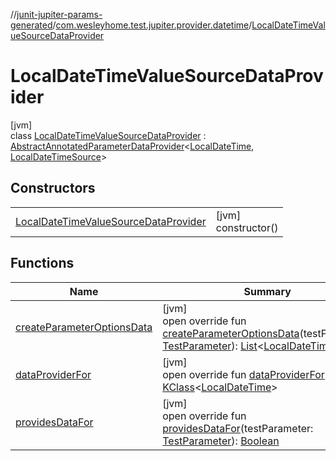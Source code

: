 //[junit-jupiter-params-generated](../../../index.md)/[com.wesleyhome.test.jupiter.provider.datetime](../index.md)/[LocalDateTimeValueSourceDataProvider](index.md)

# LocalDateTimeValueSourceDataProvider

[jvm]\
class [LocalDateTimeValueSourceDataProvider](index.md) : [AbstractAnnotatedParameterDataProvider](../../com.wesleyhome.test.jupiter.provider/-abstract-annotated-parameter-data-provider/index.md)&lt;[LocalDateTime](https://docs.oracle.com/javase/8/docs/api/java/time/LocalDateTime.html), [LocalDateTimeSource](../../../../annotations/annotations/com.wesleyhome.test.jupiter.annotations.datetime/-local-date-time-source/index.md)&gt;

## Constructors

| | |
|---|---|
| [LocalDateTimeValueSourceDataProvider](-local-date-time-value-source-data-provider.md) | [jvm]<br>constructor() |

## Functions

| Name | Summary |
|---|---|
| [createParameterOptionsData](create-parameter-options-data.md) | [jvm]<br>open override fun [createParameterOptionsData](create-parameter-options-data.md)(testParameter: [TestParameter](../../com.wesleyhome.test.jupiter.provider/-test-parameter/index.md)): [List](https://kotlinlang.org/api/latest/jvm/stdlib/kotlin.collections/-list/index.html)&lt;[LocalDateTime](https://docs.oracle.com/javase/8/docs/api/java/time/LocalDateTime.html)?&gt; |
| [dataProviderFor](../../com.wesleyhome.test.jupiter.provider/-abstract-parameter-data-provider/data-provider-for.md) | [jvm]<br>open override fun [dataProviderFor](../../com.wesleyhome.test.jupiter.provider/-abstract-parameter-data-provider/data-provider-for.md)(): [KClass](https://kotlinlang.org/api/latest/jvm/stdlib/kotlin.reflect/-k-class/index.html)&lt;[LocalDateTime](https://docs.oracle.com/javase/8/docs/api/java/time/LocalDateTime.html)&gt; |
| [providesDataFor](../../com.wesleyhome.test.jupiter.provider/-abstract-annotated-parameter-data-provider/provides-data-for.md) | [jvm]<br>open override fun [providesDataFor](../../com.wesleyhome.test.jupiter.provider/-abstract-annotated-parameter-data-provider/provides-data-for.md)(testParameter: [TestParameter](../../com.wesleyhome.test.jupiter.provider/-test-parameter/index.md)): [Boolean](https://kotlinlang.org/api/latest/jvm/stdlib/kotlin/-boolean/index.html) |
